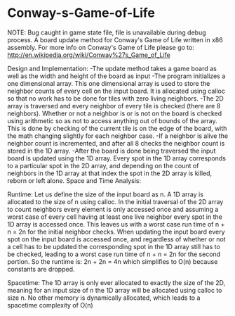 # Conway-s-Game-of-Life
NOTE: Bug caught in game state file, file is unavailable during debug process. A board update method for Conway's Game of Life written in x86 assembly. For more info on Conway's Game of Life please go to: http://en.wikipedia.org/wiki/Conway%27s_Game_of_Life

Design and Implementation:
-The update method takes a game board as well as the width and height of the board as input
-The program initializes a one dimensional array. This one dimensional array is used to store the neighbor counts of every cell on the input board. It is allocated using calloc so that no work has to be done for tiles with zero living neighbors.
-The 2D array is traversed and every neighbor of every tile is checked (there are 8 neighbors). Whether or not a neighbor is or is not on the board is checked using arithmetic so as not to access anything out of bounds of the array. This is done by checking of the current tile is on the edge of the board, with the math changing slightly for each neighbor case.
-If a neighbor is alive the neighbor count is incremented, and after all 8 checks the neighbor count is stored in the 1D array.
-After the board is done being traversed the input board is updated using the 1D array. Every spot in the 1D array corresponds to a particular spot in the 2D array, and depending on the count of neighbors in the 1D array at that index the spot in the 2D array is killed, reborn or left alone.
Space and Time Analysis:

Runtime: Let us define the size of the input board as n. A 1D array is allocated to the size of n using calloc. In the initial traversal of the 2D array to count neighbors every element is only accessed once and assuming a worst case of every cell having at least one live neighbor every spot in the 1D array is accessed once. This leaves us with a worst case run time of n + n = 2n for the initial neighbor checks. When updating the input board every spot on the input board is accessed once, and regardless of whether or not a cell has to be updated the corresponding spot in the 1D array still has to be checked, leading to a worst case run time of n + n = 2n for the second portion. So the runtime is:
2n + 2n = 4n which simplifies to O(n) because constants are dropped.

Spacetime: The 1D array is only ever allocated to exactly the size of the 2D, meaning for an input size of n the 1D array will be allocated using calloc to size n. No other memory is dynamically allocated, which leads to a spacetime complexity of O(n)
